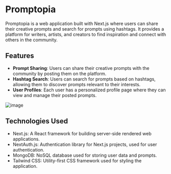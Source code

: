 # Promptopia

Promptopia is a web application built with Next.js where users can share their creative prompts and search for prompts using hashtags. It provides a platform for writers, artists, and creators to find inspiration and connect with others in the community.

## Features

- **Prompt Sharing**: Users can share their creative prompts with the community by posting them on the platform.
- **Hashtag Search**: Users can search for prompts based on hashtags, allowing them to discover prompts relevant to their interests.
- **User Profiles**: Each user has a personalized profile page where they can view and manage their posted prompts.
  
![image](https://github.com/Manaswini123456/Promptopia/assets/91537487/ce61efb2-3ad1-4e24-998e-c02950bf752d)

## Technologies Used

- Next.js: A React framework for building server-side rendered web applications.
- NextAuth.js: Authentication library for Next.js projects, used for user authentication.
- MongoDB: NoSQL database used for storing user data and prompts.
- Tailwind CSS: Utility-first CSS framework used for styling the application.
